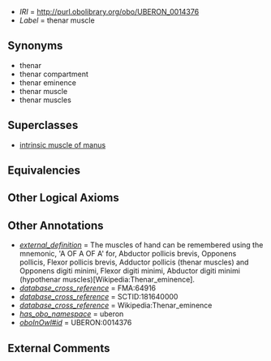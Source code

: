  * *IRI* = http://purl.obolibrary.org/obo/UBERON_0014376
 * *Label* = thenar muscle

## Synonyms

 * thenar
 * thenar compartment
 * thenar eminence
 * thenar muscle
 * thenar muscles

## Superclasses

 * [intrinsic muscle of manus](../../UBERON/75/UBERON_0014375.md)

## Equivalencies


## Other Logical Axioms


## Other Annotations

 * *[external_definition](../../UBPROP/01/UBPROP_0000001.md)* = The muscles of hand can be remembered using the mnemonic, 'A OF A OF A' for, Abductor pollicis brevis, Opponens pollicis, Flexor pollicis brevis, Adductor pollicis (thenar muscles) and Opponens digiti minimi, Flexor digiti minimi, Abductor digiti minimi (hypothenar muscles)[Wikipedia:Thenar_eminence].
 * *[database_cross_reference](../../ef/oboInOwl#hasDbXref.md)* = FMA:64916
 * *[database_cross_reference](../../ef/oboInOwl#hasDbXref.md)* = SCTID:181640000
 * *[database_cross_reference](../../ef/oboInOwl#hasDbXref.md)* = Wikipedia:Thenar_eminence
 * *[has_obo_namespace](../../ce/oboInOwl#hasOBONamespace.md)* = uberon
 * *[oboInOwl#id](../../id/oboInOwl#id.md)* = UBERON:0014376

## External Comments

